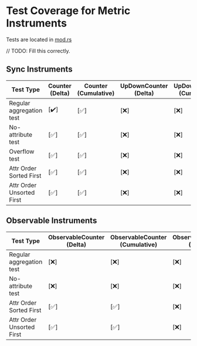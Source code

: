 # Test Coverage for Metric Instruments

Tests are located in [mod.rs](mod.rs)

// TODO: Fill this correctly.

## Sync Instruments

| Test Type                  | Counter (Delta) | Counter (Cumulative) | UpDownCounter (Delta) | UpDownCounter (Cumulative) | Gauge (Delta) | Gauge (Cumulative) | Histogram (Delta) | Histogram (Cumulative) |
|----------------------------|-----------------|----------------------|----------------------|----------------------------|---------------|--------------------|-------------------|------------------------|
| Regular aggregation test   | [:heavy_check_mark:]         | [:white_check_mark:]              | [:x:]              | [:x:]                    | [:x:]      | [:x:]            | [:x:]           | [:x:]                |
| No-attribute test          | [:white_check_mark:]         | [:white_check_mark:]              | [:x:]              | [:x:]                    | [:x:]      | [:x:]            | [:x:]           | [:x:]                |
| Overflow test              | [:white_check_mark:]         | [:white_check_mark:]              | [:x:]              | [:x:]                    | [:x:]      | [:x:]            | [:x:]           | [:x:]                |
| Attr Order Sorted First    | [:white_check_mark:]         | [:white_check_mark:]              | [:x:]              | [:x:]                    | [:x:]      | [:x:]            | [:x:]           | [:x:]                |
| Attr Order Unsorted First  | [:white_check_mark:]         | [:white_check_mark:]              | [:x:]              | [:x:]                    | [:x:]      | [:x:]            | [:x:]           | [:x:]                |

## Observable Instruments

| Test Type                  | ObservableCounter (Delta) | ObservableCounter (Cumulative) | ObservableGauge (Delta) | ObservableGauge (Cumulative) | ObservableUpDownCounter (Delta) | ObservableUpDownCounter (Cumulative) |
|----------------------------|---------------------------|-------------------------------|-------------------------|------------------------------|---------------------------------|--------------------------------------|
| Regular aggregation test    | [:x:]                  | [:x:]                      | [:x:]                | [:x:]                     | [:x:]                        | [:x:]                             |
| No-attribute test           | [:x:]                  | [:x:]                      | [:x:]                | [:x:]                     | [:x:]                        | [:x:]                             |
| Attr Order Sorted First    | [:white_check_mark:]         | [:white_check_mark:]              | [:x:]              | [:x:]                    | [:x:]      | [:x:]            | [:x:]           | [:x:]                |
| Attr Order Unsorted First  | [:white_check_mark:]         | [:white_check_mark:]              | [:x:]              | [:x:]                    | [:x:]      | [:x:]            | [:x:]           | [:x:]                |
